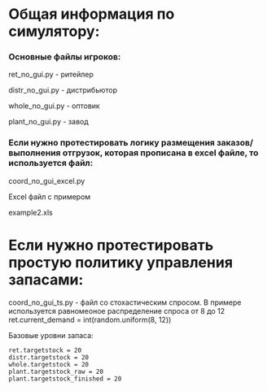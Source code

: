 # Общая информация по симулятору:
### Основные файлы игроков:

ret_no_gui.py - ритейлер

distr_no_gui.py - дистрибьютор

whole_no_gui.py - оптовик

plant_no_gui.py - завод

### Если нужно протестировать логику размещения заказов/выполнения отгрузок, которая прописана в excel файле, то используется файл:

coord_no_gui_excel.py

Excel файл с примером

example2.xls

# Если нужно протестировать простую политику управления запасами:

coord_no_gui_ts.py - файл со стохастическим спросом. В примере используется равномеоное распределение спроса от 8 до 12 ret.current_demand = int(random.uniform(8, 12))

Базовые уровни запаса:
```
ret.targetstock = 20
distr.targetstock = 20
whole.targetstock = 20
plant.targetstock_raw = 20
plant.targetstock_finished = 20
```
